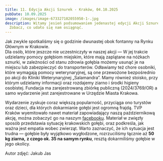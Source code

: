 ```yaml
---
title: 11. Edycja Akcji Sznurek - Kraków, 04.10.2025
pubDate: 10.09.2025
image: /images/image-673327102055950-1-.jpg
description: Witamy jesień podsumowaniem jedenastej edycji Akcji Sznurek!
  Zobacz, co udało się nam osiągnąć.
---
```

Jak zwykle spotkaliśmy się o godzinie dwunastej obok fontanny na Rynku Głównym w Krakowie.\
Dla osób, które jeszcze nie uczestniczyły w naszej akcji — W jej trakcie udzielamy pomocy gołębiom miejskim, które mają zaplątane na nóżkach sznurki, w zależności od stanu zdrowia gołębia możemy usunąć je na miejscu lub zabezpieczyć do transporterów. Odławiamy też chore osobniki, które wymagają pomocy weterynaryjnej, są one przewożone bezpośrednio po akcji do Kliniki Weterynaryjnej „Salamandra”. Mamy również stoisko, przy którym udzielamy informacji oraz rozdajemy ziarno i środki higieny osobistej. Fundacja ma zarejestrowaną zbiórkę publiczną (2024/3769/OR) a samo wydarzenie jest zarejestrowane w Urzędzie Miasta Krakowa.



Wydarzenie zyskuje coraz większą popularność, przyciąga ono turystów oraz dzieci, dla których dokarmianie gołębi jest ogromną frajdą. TVP Kraków wyemitowało nawet materiał zapowiadający naszą październikową akcję, można zobaczyć go na naszym [facebooku](https://www.facebook.com/share/v/1BYdkQc44R/). Materiał w zwięzły sposób przedstawia sytuację krakowskich gołębi, oraz podkreśla, jak ważna jest empatia wobec zwierząt. Warto zaznaczyć, że ich sytuacja jest trudna — gołębie były wyjątkowo wygłodzone, rozrzuciliśmy łącznie aż **50 kg ziarna,** **z czego ok. 35 na samym rynku**, resztą dokarmiliśmy gołębie w jego okolicy. 





Autor zdjęć: Jakub Jas
